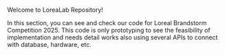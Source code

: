 Welcome to LoreaLab Repository!

In this section, you can see and check our code for Loreal Brandstorm Competition 2025. This code is only prototyping to see the feasibility of implementation and needs detail works also using several APIs to connect with database, hardware, etc.
